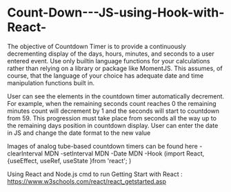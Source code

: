 # Count-Down---JS-using-Hook-with-React-
The objective of Countdown Timer is to provide a continuously decrementing display of the days, hours, minutes, and seconds to a user entered event.
Use only builtin language functions for your calculations rather than relying on a library or package like MomentJS. This assumes, of course, that the language of your choice has adequate date and time manipulation functions built in.


User can see the elements in the countdown timer automatically decrement. For example, when the remaining seconds count reaches 0 the remaining minutes count will decrement by 1 and the seconds will start to countdown from 59. This progression must take place from seconds all the way up to the remaining days position in countdown display.
User can enter the date in JS and change the date format to the new value 


Images of analog tube-based countdown timers can be found here
-clearInterval MDN
-setInterval MDN
-Date MDN
-Hook (import React, {useEffect, useRef, useState }from 'react'; )

Using React and Node.js cmd to run 
Getting Start with React : https://www.w3schools.com/react/react_getstarted.asp 

